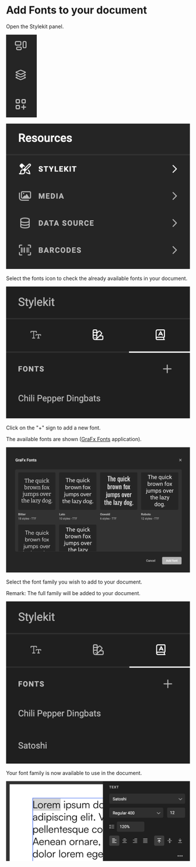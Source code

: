 # Add Fonts to your document

Open the Stylekit panel.

![screenshotsmall](bottom-quicktools-ui.png)

![screenshot](resources-panel.png)

Select the fonts icon to check the already available fonts in your document.

![screenshot](fonts-2.png)

Click on the "+" sign to add a new font.

The available fonts are shown ([GraFx Fonts](../../../GraFx-Fonts/) application).

![screenshot](fonts-3.png)

Select the font family you wish to add to your document.

Remark: The full family will be added to your document.

![screenshot](fonts-4.png)

Your font family is now available to use in the document.

![screenshot](fonts-5.png)